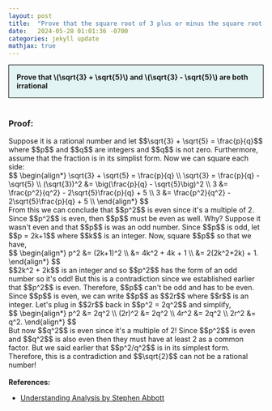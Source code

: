 ```yaml
---
layout: post
title:  "Prove that the square root of 3 plus or minus the square root of 5 is irrational"
date:   2024-05-28 01:01:36 -0700
categories: jekyll update
mathjax: true
---
```

<div style="background-color: #E3F4F4; padding: 15px 15px 15px 15px; border:1px solid black;">
  <b>Prove that \(\sqrt{3} + \sqrt{5}\) and \(\sqrt{3} - \sqrt{5}\) are both irrational</b>
</div>
<br>
<h3>Proof:</h3>
Suppose it is a rational number and let $$\sqrt{3} + \sqrt{5} = \frac{p}{q}$$ where $$p$$ and $$q$$ are integers and $$q$$ is not zero. Furthermore, assume that the fraction is in its simplist form. Now we can square each side:
<div>
$$
\begin{align*}
\sqrt{3} + \sqrt{5} = \frac{p}{q} \\
\sqrt{3} = \frac{p}{q} - \sqrt{5} \\
(\sqrt{3})^2 &= \big(\frac{p}{q} - \sqrt{5}\big)^2 \\
3 &= \frac{p^2}{q^2} - 2\sqrt{5}\frac{p}{q} + 5 \\
3 &= \frac{p^2}{q^2} - 2\sqrt{5}\frac{p}{q} + 5 \\
\end{align*}
$$
</div>
From this we can conclude that $$p^2$$ is even since it's a multiple of 2. Since $$p^2$$ is even, then $$p$$ must be even as well. Why? Suppose it wasn't even and that $$p$$ is was an odd number. Since $$p$$ is odd, let $$p = 2k+1$$ where $$k$$ is an integer. Now, square $$p$$ so that we have,
<div>
$$
\begin{align*}
p^2 &= (2k+1)^2 \\
&= 4k^2 + 4k + 1 \\
&= 2(2k^2+2k) + 1.
\end{align*}
$$
</div>
$$2k^2 + 2k$$ is an integer and so $$p^2$$ has the form of an odd number so it's odd! But this is a contradiction since we established earlier that $$p^2$$ is even. Therefore, $$p$$ can't be odd and has to be even. Since $$p$$ is even, we can write $$p$$ as $$2r$$ where $$r$$ is an integer. Let's plug in $$2r$$ back in $$p^2 = 2q^2$$ and simplify,
<div>
$$
\begin{align*}
p^2 &= 2q^2 \\
(2r)^2 &= 2q^2 \\
4r^2 &= 2q^2 \\
2r^2 &= q^2.
\end{align*}
$$
</div>
But now $$q^2$$ is even since it's a multiple of 2! Since $$p^2$$ is even and $$q^2$$ is also even then they must have at least 2 as a common factor. But we said earlier that $$p^2/q^2$$ is in its simplest form. Therefore, this is a contradiction and $$\sqrt{2}$$ can not be a rational number!
<br>
<br>
<!------------------------------------------------------------------------------------>
<b>References:</b>
<ul>
<li><a href="https://www.amazon.com/Understanding-Analysis-Undergraduate-Texts-Mathematics/dp/1493927116">Understanding Analysis by Stephen Abbott</a></li>
</ul>